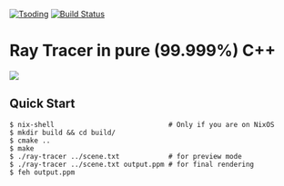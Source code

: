 [![Tsoding](https://img.shields.io/badge/twitch.tv-tsoding-purple?logo=twitch&style=for-the-badge)](https://www.twitch.tv/tsoding)
[![Build Status](https://travis-ci.org/tsoding/ray-tracer.svg?branch=master)](https://travis-ci.org/tsoding/ray-tracer)
# Ray Tracer in pure (99.999%) C++

![](https://i.imgur.com/WyFWDAP.png)

## Quick Start

```console
$ nix-shell                            # Only if you are on NixOS
$ mkdir build && cd build/
$ cmake ..
$ make
$ ./ray-tracer ../scene.txt            # for preview mode
$ ./ray-tracer ../scene.txt output.ppm # for final rendering
$ feh output.ppm
```
